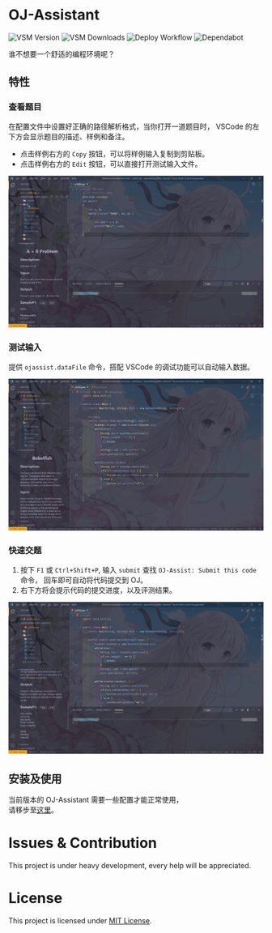# OJ-Assistant

![VSM Version](https://badgen.net/vs-marketplace/v/SparkleL.oj-assistant)
![VSM Downloads](https://vsmarketplacebadge.apphb.com/downloads-short/SparkleL.oj-assistant.svg)
![Deploy Workflow](https://img.shields.io/github/workflow/status/lss233/oj-assistant/Deploy%20Extension)
![Dependabot](https://badgen.net/dependabot/lss233/oj-assistant?icon=dependabot)

谁不想要一个舒适的编程环境呢？

## 特性

### 查看题目

在配置文件中设置好正确的路径解析格式，当你打开一道题目时， VSCode 的左下方会显示题目的描述、样例和备注。    
* 点击样例右方的 `Copy` 按钮，可以将样例输入复制到剪贴板。
* 点击样例右方的 `Edit` 按钮，可以直接打开测试输入文件。  

![Show problem](docs/showproblem.gif)

### 测试输入

提供 `ojassist.dataFile` 命令，搭配 VSCode 的调试功能可以自动输入数据。  

![Test data](docs/datafile.gif)  

### 快速交题

1. 按下 `F1` 或 `Ctrl+Shift+P`, 输入 `submit` 查找 `OJ-Assist: Submit this code` 命令， 回车即可自动将代码提交到 OJ。
2. 右下方将会提示代码的提交进度，以及评测结果。  

![Submit code](docs/submit.gif)

## 安装及使用

当前版本的 OJ-Assistant 需要一些配置才能正常使用，  
请移步至[这里](https://github.com/lss233/oj-assistant/wiki/getting-started)。

# Issues & Contribution

This project is under heavy development, every help will be appreciated.

# License
This project is licensed under [MIT License](LICENSE).